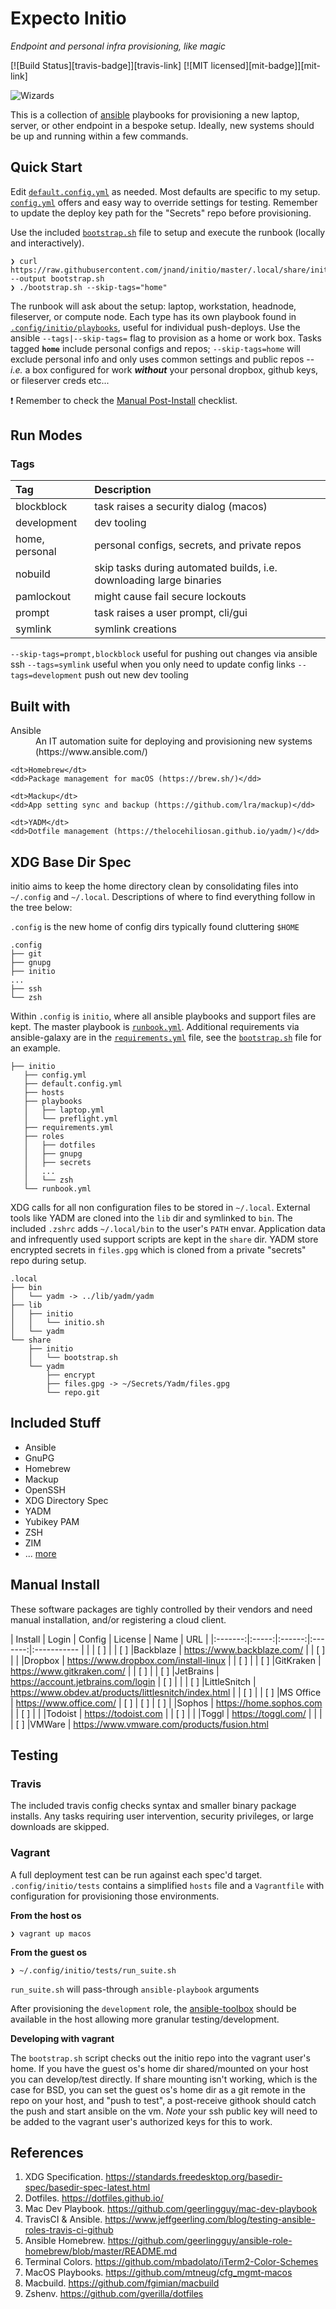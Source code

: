 Expecto Initio
===============

*Endpoint and personal infra provisioning, like magic*

[![Build Status][travis-badge]][travis-link]
[![MIT licensed][mit-badge]][mit-link]

![Wizards](https://i.giphy.com/media/5tlq0pRndGu8U/giphy.webp)


This is a collection of [ansible](https://www.ansible.com/) playbooks for provisioning a new laptop, server, or other endpoint in a bespoke setup. Ideally, new systems should be up and running within a few commands.


Quick Start
-----------

Edit [`default.config.yml`](.config/initio/default.config.yml) as needed. Most defaults are specific to my setup. [`config.yml`](.config/initio/config.yml) offers and easy way to override settings for testing. Remember to update the deploy key path for the "Secrets" repo before provisioning.

Use the included [`bootstrap.sh`](.local/share/initio/bootstrap.sh) file to setup and execute the runbook (locally and interactively).

```
❯ curl https://raw.githubusercontent.com/jnand/initio/master/.local/share/initio/bootstrap.sh --output bootstrap.sh
❯ ./bootstrap.sh --skip-tags="home"
```

The runbook will ask about the setup: laptop, workstation, headnode, fileserver, or compute node. Each type has its own playbook found in [`.config/initio/playbooks`](.config/initio/playbooks), useful for individual push-deploys. Use the ansible `--tags|--skip-tags=` flag to provision as a home or work box. Tasks tagged **`home`** include personal configs and repos; `--skip-tags=home` will exclude personal info and only uses common settings and public repos -- *i.e.* a box configured for work _**without**_ your personal dropbox, github keys, or fileserver creds etc... 



:exclamation: Remember to check the [Manual Post-Install](#manual-install) checklist.


Run Modes
----------

### Tags ###

|    Tag     | Description |
|:-----------|:------------|
|blockblock  | task raises a security dialog (macos) |
|development | dev tooling |
|home, personal | personal configs, secrets, and private repos |
|nobuild     | skip tasks during automated builds, i.e. downloading large binaries |
|pamlockout  | might cause fail secure lockouts |
|prompt      | task raises a user prompt, cli/gui |
|symlink     | symlink creations |


`--skip-tags=prompt,blockblock` useful for pushing out changes via ansible ssh
`--tags=symlink` useful when you only need to update config links
`--tags=development` push out new dev tooling 

Built with
-----------

<dl>
	<dt>Ansible</dt>
	<dd>An IT automation suite for deploying and provisioning new systems (https://www.ansible.com/)</dd>

	<dt>Homebrew</dt>
	<dd>Package management for macOS (https://brew.sh/)</dd>

	<dt>Mackup</dt>
	<dd>App setting sync and backup (https://github.com/lra/mackup)</dd>

	<dt>YADM</dt>
	<dd>Dotfile management (https://thelocehiliosan.github.io/yadm/)</dd>
</dl>


XDG Base Dir Spec
------------------

initio aims to keep the home directory clean by consolidating files into `~/.config` and `~/.local`. Descriptions of where to find everything follow in the tree below:

`.config` is the new home of config dirs typically found cluttering `$HOME`
```
.config
├── git
├── gnupg
├── initio
...
├── ssh
└── zsh
```

Within `.config` is `initio`, where all ansible playbooks and support files are kept. The master playbook is [`runbook.yml`](.config/initio/runbook.yml). Additional requirements via ansible-galaxy are in the [`requirements.yml`](.config/initio/requirements.yml) file, see the [`bootstrap.sh`](.local/share/initio/bootstrap.sh) file for an example.
```
├── initio
   ├── config.yml
   ├── default.config.yml
   ├── hosts
   ├── playbooks
   │   ├── laptop.yml
   │   └── preflight.yml
   ├── requirements.yml
   ├── roles
   │   ├── dotfiles
   │   ├── gnupg
   │   ├── secrets
   │   ...
   │   └── zsh
   └── runbook.yml
```

XDG calls for all non configuration files to be stored in `~/.local`. External tools like YADM are cloned into the `lib` dir and symlinked to `bin`. The included `.zshrc` adds `~/.local/bin` to the user's `PATH` envar. Application data and infrequently used support scripts are kept in the `share` dir. YADM store encrypted secrets in `files.gpg` which is cloned from a private "secrets" repo during setup.

```
.local
├── bin
│   └── yadm -> ../lib/yadm/yadm
├── lib
│   ├── initio
│   │   └── initio.sh
│   └── yadm
└── share
    ├── initio
    │   └── bootstrap.sh
    └── yadm
        ├── encrypt
        ├── files.gpg -> ~/Secrets/Yadm/files.gpg
        └── repo.git
```



Included Stuff
--------------

* Ansible
* GnuPG
* Homebrew
* Mackup
* OpenSSH
* XDG Directory Spec
* YADM
* Yubikey PAM
* ZSH
* ZIM
* ... [more](.config/MANIFEST.md)


Manual Install
--------------

These software packages are tighly controlled by their vendors and need manual installation, and/or registering a cloud client.

| Install | Login | Config | License | Name        | URL |
|:-------:|:-----:|:------:|:-------:|:----------- |
|         | [ ]   |        | [ ]     |Backblaze    | https://www.backblaze.com/
|         | [ ]   |        |         |Dropbox      | https://www.dropbox.com/install-linux
|         | [ ]   |        | [ ]     |GitKraken    | https://www.gitkraken.com/
|         | [ ]   |        | [ ]     |JetBrains    | https://account.jetbrains.com/login
| [ ]     |       |        | [ ]     |LittleSnitch | https://www.obdev.at/products/littlesnitch/index.html
|         | [ ]   |        | [ ]     |MS Office    | https://www.office.com/
| [ ]     | [ ]   | [ ]    |         |Sophos       | https://home.sophos.com
|         | [ ]   |        |         |Todoist      | https://todoist.com
|         | [ ]   |        |         |Toggl        | https://toggl.com/
|         |       |        | [ ]     |VMWare       | https://www.vmware.com/products/fusion.html


Testing
--------

### Travis ###

The included travis config checks syntax and smaller binary package installs. Any tasks requiring user intervention, security privileges, or large downloads are skipped.

### Vagrant ###

A full deployment test can be run against each spec'd target. `.config/initio/tests` contains a simplified `hosts` file and a `Vagrantfile` with configuration for provisioning those environments.

**From the host os**
```
❯ vagrant up macos
```

**From the guest os**
```
❯ ~/.config/initio/tests/run_suite.sh
```

`run_suite.sh` will pass-through `ansible-playbook` arguments

After provisioning the `development` role, the [ansible-toolbox](https://github.com/larsks/ansible-toolbox) should be available in the host allowing more granular testing/development.

**Developing with vagrant**

The `bootstrap.sh` script checks out the initio repo into the vagrant user's home. If you have the guest os's home dir shared/mounted on your host you can develop/test directly. If share mounting isn't working, which is the case for BSD, you can set the guest os's home dir as a git remote in the repo on your host, and "push to test", a post-receive githook should catch the push and start ansible on the vm. _Note_ your ssh public key will need to be added to the vagrant user's authorized keys for this to work.



References
------------------

1. XDG Specification. https://standards.freedesktop.org/basedir-spec/basedir-spec-latest.html
2. Dotfiles. https://dotfiles.github.io/
3. Mac Dev Playbook. https://github.com/geerlingguy/mac-dev-playbook
4. TravisCI & Ansible. https://www.jeffgeerling.com/blog/testing-ansible-roles-travis-ci-github
5. Ansible Homebrew. https://github.com/geerlingguy/ansible-role-homebrew/blob/master/README.md
6. Terminal Colors. https://github.com/mbadolato/iTerm2-Color-Schemes
7. MacOS Playbooks. https://github.com/mtneug/cfg_mgmt-macos
8. Macbuild. https://github.com/fgimian/macbuild
9. Zshenv. https://github.com/gverilla/dotfiles
